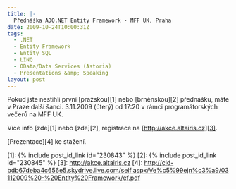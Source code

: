 ```yaml
---
title: |-
  Přednáška ADO.NET Entity Framework - MFF UK, Praha    
date: 2009-10-24T10:00:31Z
tags:
  - .NET
  - Entity Framework
  - Entity SQL
  - LINQ
  - OData/Data Services (Astoria)
  - Presentations &amp; Speaking
layout: post
---
```

Pokud jste nestihli první [pražskou][1] nebo [brněnskou][2] přednášku, máte v Praze další šanci. 3.11.2009 (úterý) od 17:20 v rámci programátorských večerů na MFF UK.

Více info [zde][1] nebo [zde][2], registrace na [http://akce.altairis.cz][3].

[Prezentace][4] ke stažení.

[1]: {% include post_id_link id="230843" %}
[2]: {% include post_id_link id="230845" %}
[3]: http://akce.altairis.cz
[4]: http://cid-bdb67deba4c656e5.skydrive.live.com/self.aspx/Ve%c5%99ejn%c3%a9/03112009%20-%20Entity%20Framework/ef.pdf